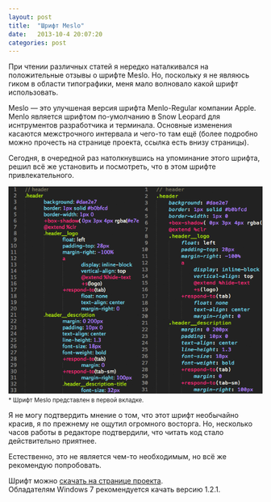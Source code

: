 ```yaml
---
layout: post
title:  "Шрифт Meslo"
date:   2013-10-4 20:07:20
categories: post
---
```



При чтении различных статей я нередко наталкивался на положительные отзывы о шрифте Meslo. Но, поскольку я не являюсь гиком в области типографики, меня мало волновало какой шрифт использовать.

Meslo — это улучшеная версия шрифта Menlo-Regular компании Apple. Menlo является шрифтом по-умолчанию в Snow Leopard для иснтрументов разработчика и терминала. Основные изменения касаются межстрочного интервала и чего-то там ещё (более подробно можно прочесть на странице проекта, ссылка есть внизу страницы).

Сегодня, в очередной раз натолкнувшись на упоминание этого шрифта, решил всё же установить и посмотреть, что в этом шрифте привлекательного.

![Наглядное преимущество шрифта Meslo](/img/meslo.png)
<small>*  Шрифт Meslo представлен в первой вкладке.</small>

Я не могу подтвердить мнение о том, что этот шрифт необычайно красив, я по прежнему не ощутил огромного восторга. Но, несколько часов работы в редакторе подтвердили, что читать код стало действительно приятнее.

Естественно, это не является чем-то необходимым, но всё же рекомендую попробовать.

Шрифт можно [скачать на странице проекта](https://github.com/andreberg/Meslo-Font).<br>
Обладателям Windows 7 рекомендуется качать версию 1.2.1.